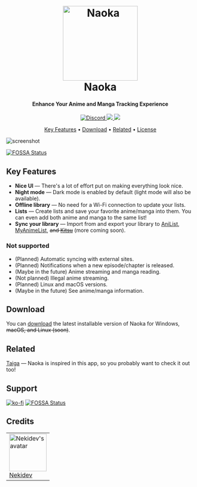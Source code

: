 <h1 align="center">
    <br>
    <a href="https://naoka.nyeki.dev"><img src="https://raw.githubusercontent.com/naoka-dev/Naoka/main/src/app/src-tauri/icons/512x512%402x.png" alt="Naoka" width="200"></a>
    <br>
    Naoka
    <br>
</h1>

<h4 align="center">Enhance Your Anime and Manga Tracking Experience</h4>

<p align="center">
    <a href="https://discord.gg/7UAxjtmmea">
        <img src="https://img.shields.io/discord/1186753146404474961"
            alt="Discord">
    </a>
    <a href="https://saythanks.io/to/Nekidev">
        <img src="https://img.shields.io/badge/SayThanks.io-%E2%98%BC-1EAEDB.svg">
    </a>
    <a href="https://ko-fi.com/Nekidev">
        <img src="https://img.shields.io/badge/$-donate-ff69b4.svg?maxAge=2592000&amp;style=flat">
    </a>
</p>

<p align="center">
    <a href="#key-features">Key Features</a> •
    <a href="#download">Download</a> •
    <a href="#related">Related</a> •
    <a href="#license">License</a>
</p>

![screenshot](https://raw.githubusercontent.com/naoka-dev/naoka/main/src/web/public/imgs/screenshot-01.png)


[![FOSSA Status](https://app.fossa.com/api/projects/git%2Bgithub.com%2FNekidev%2FNaoka.svg?type=large)](https://app.fossa.com/projects/git%2Bgithub.com%2FNekidev%2FNaoka?ref=badge_large)

## Key Features

- **Nice UI** — There's a lot of effort put on making everything look nice.
- **Night mode** — Dark mode is enabled by default (light mode will also be available).
- **Offline library** — No need for a Wi-Fi connection to update your lists.
- **Lists** — Create lists and save your favorite anime/manga into them. You can even add both anime and manga to the same list!
- **Sync your library** — Import from and export your library to [AniList](https://anilist.co), [MyAnimeList](https://myanimelist.net), ~~and [Kitsu](https://kitsu.io)~~ (more coming soon).

### Not supported

- (Planned) Automatic syncing with external sites.
- (Planned) Notifications when a new episode/chapter is released.
- (Maybe in the future) Anime streaming and manga reading.
- (Not planned) Illegal anime streaming.
- (Planned) Linux and macOS versions.
- (Maybe in the future) See anime/manga information.

## Download

You can [download](https://github.com/naoka-dev/Naoka/releases/) the latest installable version of Naoka for Windows, ~~macOS, and Linux (soon)~~.

## Related

[Taiga](https://taiga.moe/) — Naoka is inspired in this app, so you probably want to check it out too!

## Support

[![ko-fi](https://ko-fi.com/img/githubbutton_sm.svg)](https://ko-fi.com/nekidev)
[![FOSSA Status](https://app.fossa.com/api/projects/git%2Bgithub.com%2FNekidev%2FNaoka.svg?type=shield)](https://app.fossa.com/projects/git%2Bgithub.com%2FNekidev%2FNaoka?ref=badge_shield)

## Credits

<table>
  <tr>
    <td style="align:center;">
      <a href="https://github.com/Nekidev">
        <img src="https://avatars.githubusercontent.com/u/84998222?s=256&v=4" height="100" width="100" alt="Nekidev's avatar" />
        <br>
        <span>Nekidev</span>
      </a>
    </td>
  </tr>
</table>